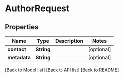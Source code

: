 # AuthorRequest

## Properties
Name | Type | Description | Notes
------------ | ------------- | ------------- | -------------
**contact** | **String** |  | [optional] 
**metadata** | **String** |  | [optional] 

[[Back to Model list]](../README.md#documentation-for-models) [[Back to API list]](../README.md#documentation-for-api-endpoints) [[Back to README]](../README.md)


